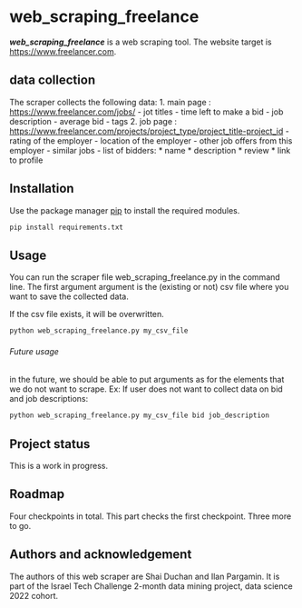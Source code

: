 

# web_scraping_freelance

***web_scraping_freelance*** is a web scraping tool. The website target is https://www.freelancer.com. 

## data collection
The scraper collects the following data:
    1. main page : https://www.freelancer.com/jobs/
        - jot titles
        - time left to make a bid
        - job description
        - average bid
        - tags
    2. job page : https://www.freelancer.com/projects/project_type/project_title-project_id 
        - rating of the employer
        - location of the employer
        - other job offers from this employer
        - similar jobs
        - list of bidders:
            * name
            * description
            * review
            * link to profile


## Installation

Use the package manager [pip](https://pip.pypa.io/en/stable/) to install the required modules.

```bash
pip install requirements.txt
```

## Usage

You can run the scraper file web_scraping_freelance.py in the command line. The first argument argument is the (existing or not) csv file where you want to save the collected data.

If the csv file exists, it will be overwritten. 

```bash
python web_scraping_freelance.py my_csv_file
```

###### Future usage
in the future, we should be able to put arguments as for the elements that we do not want to scrape.
Ex:
If user does not want to collect data on bid and job descriptions:
```bash
python web_scraping_freelance.py my_csv_file bid job_description
```

## Project status
This is a work in progress.

## Roadmap
Four checkpoints in total.
This part checks the first checkpoint. Three more to go.

## Authors and acknowledgement 
The authors of this web scraper are Shai Duchan and Ilan Pargamin.
It is part of the Israel Tech Challenge 2-month data mining project, data science 2022 cohort.